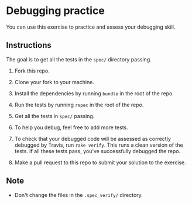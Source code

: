 # Debugging practice

You can use this exercise to practice and assess your debugging skill.

## Instructions

The goal is to get all the tests in the `spec/` directory passing.

1. Fork this repo.

2. Clone your fork to your machine.

3. Install the dependencies by running `bundle` in the root of the repo.

4. Run the tests by running `rspec` in the root of the repo.

5. Get all the tests in `spec/` passing.

6. To help you debug, feel free to add more tests.

7. To check that your debugged code will be assessed as correctly debugged by Travis, run `rake verify`.  This runs a clean version of the tests.  If all these tests pass, you've successfully debugged the repo.

8. Make a pull request to this repo to submit your solution to the exercise.

## Note

* Don't change the files in the `.spec_verify/` directory.

